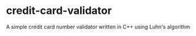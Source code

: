 # credit-card-validator
A simple credit card number validator written in C++ using Luhn's algorithm
